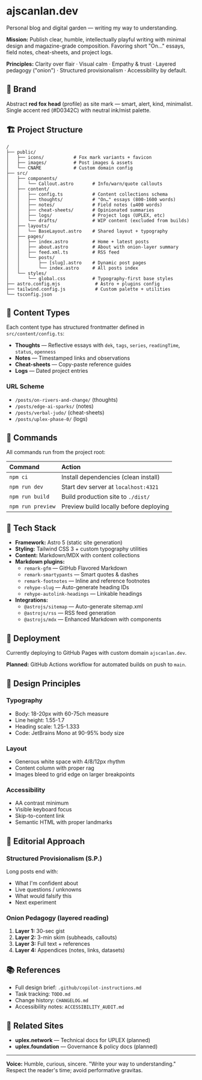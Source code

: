 # ajscanlan.dev

Personal blog and digital garden — writing my way to understanding.

**Mission:** Publish clear, humble, intellectually playful writing with minimal design and magazine-grade composition. Favoring short "On…" essays, field notes, cheat-sheets, and project logs.

**Principles:** Clarity over flair · Visual calm · Empathy & trust · Layered pedagogy ("onion") · Structured provisionalism · Accessibility by default.

## 🦊 Brand

Abstract **red fox head** (profile) as site mark — smart, alert, kind, minimalist. Single accent red (#D0342C) with neutral ink/mist palette.

## 🏗️ Project Structure

```text
/
├── public/
│   ├── icons/           # Fox mark variants + favicon
│   ├── images/          # Post images & assets
│   └── CNAME            # Custom domain config
├── src/
│   ├── components/
│   │   └── Callout.astro       # Info/warn/quote callouts
│   ├── content/
│   │   ├── config.ts           # Content collections schema
│   │   ├── thoughts/           # "On…" essays (800-1600 words)
│   │   ├── notes/              # Field notes (≤400 words)
│   │   ├── cheat-sheets/       # Opinionated summaries
│   │   ├── logs/               # Project logs (UPLEX, etc)
│   │   └── drafts/             # WIP content (excluded from builds)
│   ├── layouts/
│   │   └── BaseLayout.astro    # Shared layout + typography
│   ├── pages/
│   │   ├── index.astro         # Home + latest posts
│   │   ├── about.astro         # About with onion-layer summary
│   │   ├── feed.xml.ts         # RSS feed
│   │   └── posts/
│   │       ├── [slug].astro    # Dynamic post pages
│   │       └── index.astro     # All posts index
│   └── styles/
│       └── global.css          # Typography-first base styles
├── astro.config.mjs             # Astro + plugins config
├── tailwind.config.js           # Custom palette + utilities
└── tsconfig.json
```

## 📝 Content Types

Each content type has structured frontmatter defined in `src/content/config.ts`:

- **Thoughts** — Reflective essays with `dek`, `tags`, `series`, `readingTime`, `status`, `openness`
- **Notes** — Timestamped links and observations
- **Cheat-sheets** — Copy-paste reference guides
- **Logs** — Dated project entries

### URL Scheme
- `/posts/on-rivers-and-change/` (thoughts)
- `/posts/edge-ai-sparks/` (notes)
- `/posts/verbal-judo/` (cheat-sheets)
- `/posts/uplex-phase-0/` (logs)

## 🧞 Commands

All commands run from the project root:

| Command           | Action                                          |
| :---------------- | :---------------------------------------------- |
| `npm ci`          | Install dependencies (clean install)             |
| `npm run dev`     | Start dev server at `localhost:4321`             |
| `npm run build`   | Build production site to `./dist/`               |
| `npm run preview` | Preview build locally before deploying           |

## 🎨 Tech Stack

- **Framework:** Astro 5 (static site generation)
- **Styling:** Tailwind CSS 3 + custom typography utilities
- **Content:** Markdown/MDX with content collections
- **Markdown plugins:**
  - `remark-gfm` — GitHub Flavored Markdown
  - `remark-smartypants` — Smart quotes & dashes
  - `remark-footnotes` — Inline and reference footnotes
  - `rehype-slug` — Auto-generate heading IDs
  - `rehype-autolink-headings` — Linkable headings
- **Integrations:**
  - `@astrojs/sitemap` — Auto-generate sitemap.xml
  - `@astrojs/rss` — RSS feed generation
  - `@astrojs/mdx` — Enhanced Markdown with components

## 🚀 Deployment

Currently deploying to GitHub Pages with custom domain `ajscanlan.dev`.

**Planned:** GitHub Actions workflow for automated builds on push to `main`.

## 📐 Design Principles

### Typography
- Body: 18-20px with 60-75ch measure
- Line height: 1.55-1.7
- Heading scale: 1.25-1.333
- Code: JetBrains Mono at 90-95% body size

### Layout
- Generous white space with 4/8/12px rhythm
- Content column with proper rag
- Images bleed to grid edge on larger breakpoints

### Accessibility
- AA contrast minimum
- Visible keyboard focus
- Skip-to-content link
- Semantic HTML with proper landmarks

## 🎯 Editorial Approach

### Structured Provisionalism (S.P.)
Long posts end with:
- What I'm confident about
- Live questions / unknowns
- What would falsify this
- Next experiment

### Onion Pedagogy (layered reading)
1. **Layer 1:** 30-sec gist
2. **Layer 2:** 3-min skim (subheads, callouts)
3. **Layer 3:** Full text + references
4. **Layer 4:** Appendices (notes, links, datasets)

## 📚 References

- Full design brief: `.github/copilot-instructions.md`
- Task tracking: `TODO.md`
- Change history: `CHANGELOG.md`
- Accessibility notes: `ACCESSIBILITY_AUDIT.md`

## 🔗 Related Sites

- **uplex.network** — Technical docs for UPLEX (planned)
- **uplex.foundation** — Governance & policy docs (planned)

---

**Voice:** Humble, curious, sincere. "Write your way to understanding." Respect the reader's time; avoid performative gravitas.
